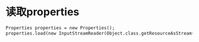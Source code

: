 # 读取properties


```xml
Properties properties = new Properties();
properties.load(new InputStreamReader(Object.class.getResourceAsStream("/dbcpconfig.properties"), "UTF-8"));
```
		